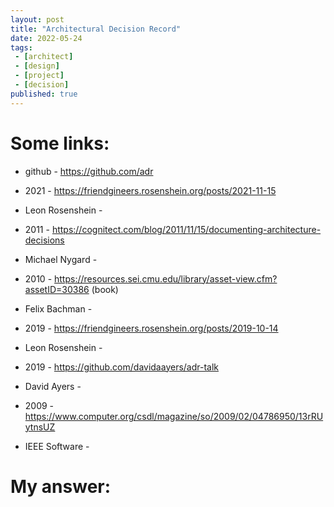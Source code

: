 ```yaml
---
layout: post
title: "Architectural Decision Record"
date: 2022-05-24
tags:
 - [architect]
 - [design]
 - [project]
 - [decision]
published: true
---
```


# Some links:

- github - https://github.com/adr

- 2021 - https://friendgineers.rosenshein.org/posts/2021-11-15
- Leon Rosenshein - 

- 2011 - https://cognitect.com/blog/2011/11/15/documenting-architecture-decisions
- Michael Nygard -

- 2010 - https://resources.sei.cmu.edu/library/asset-view.cfm?assetID=30386 (book)
- Felix Bachman - 

- 2019 - https://friendgineers.rosenshein.org/posts/2019-10-14
- Leon Rosenshein - 

- 2019 - https://github.com/davidaayers/adr-talk
- David Ayers -

- 2009 - https://www.computer.org/csdl/magazine/so/2009/02/04786950/13rRUytnsUZ
- IEEE Software - 

# My answer:

